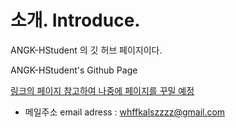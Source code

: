 # 소개. Introduce.

ANGK-HStudent 의 깃 허브 페이지이다.

ANGK-HStudent's Github Page

[링크의 페이지 참고하여 나중에 페이지를 꾸밀 예정](https://velog.io/@seondal/Github-Readme-%EA%BE%B8%EB%AF%B8%EA%B8%B0-%EC%B4%9D%EC%A0%95%EB%A6%AC)

- 메일주소 email adress : whffkalszzzz@gmail.com 
